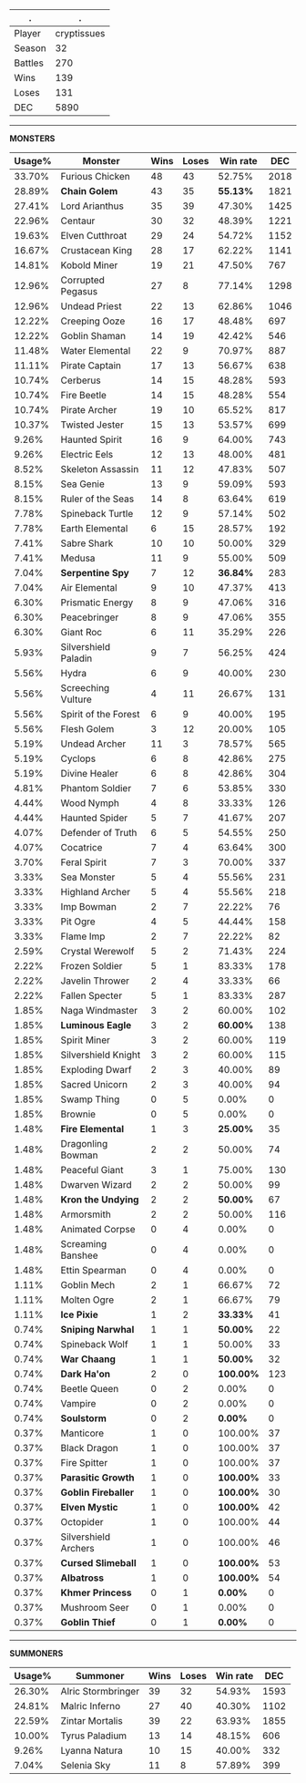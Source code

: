 .|.
|-|-
Player|cryptissues
Season|32
Battles|270
Wins|139
Loses|131
DEC|5890

---
**MONSTERS**

Usage%|Monster|Wins|Loses|Win rate|DEC|
-|-|-|-|-|-|
33.70%|Furious Chicken|48|43|52.75%|2018|
28.89%|**Chain Golem**|43|35|**55.13%**|1821|
27.41%|Lord Arianthus|35|39|47.30%|1425|
22.96%|Centaur|30|32|48.39%|1221|
19.63%|Elven Cutthroat|29|24|54.72%|1152|
16.67%|Crustacean King|28|17|62.22%|1141|
14.81%|Kobold Miner|19|21|47.50%|767|
12.96%|Corrupted Pegasus|27|8|77.14%|1298|
12.96%|Undead Priest|22|13|62.86%|1046|
12.22%|Creeping Ooze|16|17|48.48%|697|
12.22%|Goblin Shaman|14|19|42.42%|546|
11.48%|Water Elemental|22|9|70.97%|887|
11.11%|Pirate Captain|17|13|56.67%|638|
10.74%|Cerberus|14|15|48.28%|593|
10.74%|Fire Beetle|14|15|48.28%|554|
10.74%|Pirate Archer|19|10|65.52%|817|
10.37%|Twisted Jester|15|13|53.57%|699|
9.26%|Haunted Spirit|16|9|64.00%|743|
9.26%|Electric Eels|12|13|48.00%|481|
8.52%|Skeleton Assassin|11|12|47.83%|507|
8.15%|Sea Genie|13|9|59.09%|593|
8.15%|Ruler of the Seas|14|8|63.64%|619|
7.78%|Spineback Turtle|12|9|57.14%|502|
7.78%|Earth Elemental|6|15|28.57%|192|
7.41%|Sabre Shark|10|10|50.00%|329|
7.41%|Medusa|11|9|55.00%|509|
7.04%|**Serpentine Spy**|7|12|**36.84%**|283|
7.04%|Air Elemental|9|10|47.37%|413|
6.30%|Prismatic Energy|8|9|47.06%|316|
6.30%|Peacebringer|8|9|47.06%|355|
6.30%|Giant Roc|6|11|35.29%|226|
5.93%|Silvershield Paladin|9|7|56.25%|424|
5.56%|Hydra|6|9|40.00%|230|
5.56%|Screeching Vulture|4|11|26.67%|131|
5.56%|Spirit of the Forest|6|9|40.00%|195|
5.56%|Flesh Golem|3|12|20.00%|105|
5.19%|Undead Archer|11|3|78.57%|565|
5.19%|Cyclops|6|8|42.86%|275|
5.19%|Divine Healer|6|8|42.86%|304|
4.81%|Phantom Soldier|7|6|53.85%|330|
4.44%|Wood Nymph|4|8|33.33%|126|
4.44%|Haunted Spider|5|7|41.67%|207|
4.07%|Defender of Truth|6|5|54.55%|250|
4.07%|Cocatrice|7|4|63.64%|300|
3.70%|Feral Spirit|7|3|70.00%|337|
3.33%|Sea Monster|5|4|55.56%|231|
3.33%|Highland Archer|5|4|55.56%|218|
3.33%|Imp Bowman|2|7|22.22%|76|
3.33%|Pit Ogre|4|5|44.44%|158|
3.33%|Flame Imp|2|7|22.22%|82|
2.59%|Crystal Werewolf|5|2|71.43%|224|
2.22%|Frozen Soldier|5|1|83.33%|178|
2.22%|Javelin Thrower|2|4|33.33%|66|
2.22%|Fallen Specter|5|1|83.33%|287|
1.85%|Naga Windmaster|3|2|60.00%|102|
1.85%|**Luminous Eagle**|3|2|**60.00%**|138|
1.85%|Spirit Miner|3|2|60.00%|119|
1.85%|Silvershield Knight|3|2|60.00%|115|
1.85%|Exploding Dwarf|2|3|40.00%|89|
1.85%|Sacred Unicorn|2|3|40.00%|94|
1.85%|Swamp Thing|0|5|0.00%|0|
1.85%|Brownie|0|5|0.00%|0|
1.48%|**Fire Elemental**|1|3|**25.00%**|35|
1.48%|Dragonling Bowman|2|2|50.00%|74|
1.48%|Peaceful Giant|3|1|75.00%|130|
1.48%|Dwarven Wizard|2|2|50.00%|99|
1.48%|**Kron the Undying**|2|2|**50.00%**|67|
1.48%|Armorsmith|2|2|50.00%|116|
1.48%|Animated Corpse|0|4|0.00%|0|
1.48%|Screaming Banshee|0|4|0.00%|0|
1.48%|Ettin Spearman|0|4|0.00%|0|
1.11%|Goblin Mech|2|1|66.67%|72|
1.11%|Molten Ogre|2|1|66.67%|79|
1.11%|**Ice Pixie**|1|2|**33.33%**|41|
0.74%|**Sniping Narwhal**|1|1|**50.00%**|22|
0.74%|Spineback Wolf|1|1|50.00%|33|
0.74%|**War Chaang**|1|1|**50.00%**|32|
0.74%|**Dark Ha'on**|2|0|**100.00%**|123|
0.74%|Beetle Queen|0|2|0.00%|0|
0.74%|Vampire|0|2|0.00%|0|
0.74%|**Soulstorm**|0|2|**0.00%**|0|
0.37%|Manticore|1|0|100.00%|37|
0.37%|Black Dragon|1|0|100.00%|37|
0.37%|Fire Spitter|1|0|100.00%|37|
0.37%|**Parasitic Growth**|1|0|**100.00%**|33|
0.37%|**Goblin Fireballer**|1|0|**100.00%**|30|
0.37%|**Elven Mystic**|1|0|**100.00%**|42|
0.37%|Octopider|1|0|100.00%|44|
0.37%|Silvershield Archers|1|0|100.00%|46|
0.37%|**Cursed Slimeball**|1|0|**100.00%**|53|
0.37%|**Albatross**|1|0|**100.00%**|54|
0.37%|**Khmer Princess**|0|1|**0.00%**|0|
0.37%|Mushroom Seer|0|1|0.00%|0|
0.37%|**Goblin Thief**|0|1|**0.00%**|0|

---
**SUMMONERS**

Usage%|Summoner|Wins|Loses|Win rate|DEC|
-|-|-|-|-|-|
26.30%|Alric Stormbringer|39|32|54.93%|1593|
24.81%|Malric Inferno|27|40|40.30%|1102|
22.59%|Zintar Mortalis|39|22|63.93%|1855|
10.00%|Tyrus Paladium|13|14|48.15%|606|
9.26%|Lyanna Natura|10|15|40.00%|332|
7.04%|Selenia Sky|11|8|57.89%|399|
